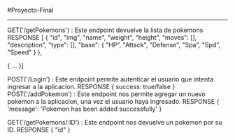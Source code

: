 #Proyecto-Final
****

GET('/getPokemons') : Este endpoint devuelve la lista de pokemons
    RESPONSE
    [
        {
                "id",
                "img",
                "name",
                "weight",
                "height",
                "moves": [],
                "description",
                "type": [],
                "base": {
                "HP",
                "Attack",
                "Defense",
                "Spa",
                "Spd",
                "Speed"
                        }
        },
		
{
	...
}]

    
POST('/Login') : Este endpoint permite autenticar el usuario que intenta ingresar a la aplicacion.
RESPONSE
{
   success: true/false
}
POST('/addPokemon') : Este endpoint nos permite agregar un nuevo pokemon a la aplicacion, una vez el usuario haya ingresado.
RESPONSE
{
 'message': 'Pokemon has been added successfully'
}


GET('/getPokemons/:ID') : Este endpoint nos devuelve un pokemon por su ID.
RESPONSE
{
    "id"
}








